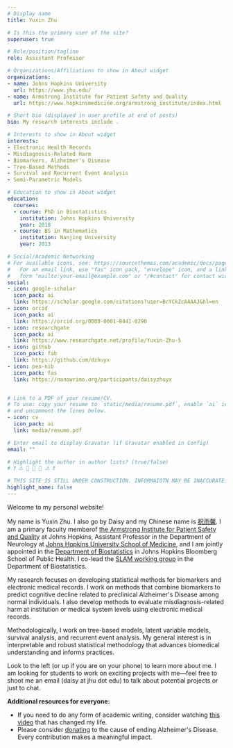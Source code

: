 ```yaml
---
# Display name
title: Yuxin Zhu

# Is this the primary user of the site?
superuser: true

# Role/position/tagline
role: Assistant Professor

# Organizations/Affiliations to show in About widget
organizations:
- name: Johns Hopkins University
  url: https://www.jhu.edu/
- name: Armstrong Institute for Patient Safety and Quality
  url: https://www.hopkinsmedicine.org/armstrong_institute/index.html

# Short bio (displayed in user profile at end of posts)
bio: My research interests include .

# Interests to show in About widget
interests:
- Electronic Health Records
- Misdiagnosis-Related Harm
- Biomarkers, Alzheimer's Disease
- Tree-Based Methods
- Survival and Recurrent Event Analysis
- Semi-Parametric Models

# Education to show in About widget
education:
  courses:
  - course: PhD in Biostatistics
    institution: Johns Hopkins University
    year: 2018
  - course: BS in Mathematics
    institution: Nanjing University
    year: 2013

# Social/Academic Networking
# For available icons, see: https://sourcethemes.com/academic/docs/page-builder/#icons
#   For an email link, use "fas" icon pack, "envelope" icon, and a link in the
#   form "mailto:your-email@example.com" or "/#contact" for contact widget.
social:
- icon: google-scholar
  icon_pack: ai
  link: https://scholar.google.com/citations?user=BcYCkZcAAAAJ&hl=en
- icon: orcid
  icon_pack: ai
  link: https://orcid.org/0000-0001-8441-0290
- icon: researchgate
  icon_pack: ai
  link: https://www.researchgate.net/profile/Yuxin-Zhu-5
- icon: github
  icon_pack: fab
  link: https://github.com/dzhuyx
- icon: pen-nib
  icon_pack: fas
  link: https://nanowrimo.org/participants/daisyzhuyx


# Link to a PDF of your resume/CV.
# To use: copy your resume to `static/media/resume.pdf`, enable `ai` icons in `params.toml`, 
# and uncomment the lines below.
- icon: cv
  icon_pack: ai
  link: media/resume.pdf

# Enter email to display Gravatar (if Gravatar enabled in Config)
email: ""

# Highlight the author in author lists? (true/false)
# ❗️ ⚠️ 🚧 🚧 🚧 ⚠️ ❗️

# THIS SITE IS STILL UNDER CONSTRUCTION. INFORMAIOTN MAY BE INACCURATE.
highlight_name: false
---
```



Welcome to my personal website! 

My name is Yuxin Zhu. I also go by Daisy and my Chinese name is [祝雨馨](https://www.name-coach.com/yuxin-zhu-15d331b8-8dc2-4c44-8206-ef685ebf2bdb). I am a primary faculty memberof [the Armstrong Institute for Patient Safety and Quality](https://www.hopkinsmedicine.org/armstrong_institute/index.html) at Johns Hopkins, Assistant Professor in the Department of Neurology at [Johns Hopkins University School of Medicine](https://www.hopkinsmedicine.org/som/), and I am jointly appointed in the [Department of Biostatistics](https://publichealth.jhu.edu/departments/biostatistics) in Johns Hopkins Bloomberg School of Public Health. I co-lead the [SLAM working group](https://sites.google.com/site/jhuslamgroup/) in the Department of Biostatistics.


My research focuses on developing statistical methods for biomarkers and electronic medical records. I work on methods that combine biomarkers to predict cognitive decline related to preclinical Alzheimer's Disease among normal individuals. I also develop methods to evaluate misdiagnosis-related harm at institution or medical system levels using electronic medical records. 

Methodologically, I work on tree-based models, latent variable models, survival analysis, and recurrent event analysis. My general interest is in interpretable and robust statistical methodology that advances biomedical understanding and informs practices.

Look to the left (or up if you are on your phone) to learn more about me. I am looking for students to work on exciting projects with me—feel free to shoot me an email (daisy at jhu dot edu) to talk about potential projects or just to chat.

**Additional resources for everyone:**
- If you need to do any form of academic writing, consider watching [this video](https://youtu.be/vtIzMaLkCaM?si=UwUsmy4sCUUESphI) that has changed my life.
- Please consider [donating](https://act.alz.org/site/TR?fr_id=17669&pg=personal&px=24034681) to the cause of ending Alzheimer's Disease. Every contribution makes a meaningful impact.
